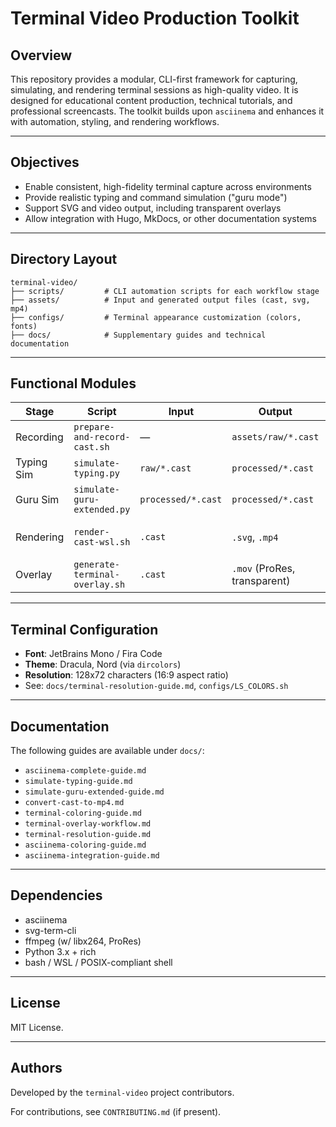 # Terminal Video Production Toolkit

## Overview

This repository provides a modular, CLI-first framework for capturing, simulating, and rendering terminal sessions as high-quality video. It is designed for educational content production, technical tutorials, and professional screencasts. The toolkit builds upon `asciinema` and enhances it with automation, styling, and rendering workflows.

---

## Objectives

* Enable consistent, high-fidelity terminal capture across environments
* Provide realistic typing and command simulation ("guru mode")
* Support SVG and video output, including transparent overlays
* Allow integration with Hugo, MkDocs, or other documentation systems

---

## Directory Layout

```text
terminal-video/
├── scripts/         # CLI automation scripts for each workflow stage
├── assets/          # Input and generated output files (cast, svg, mp4)
├── configs/         # Terminal appearance customization (colors, fonts)
├── docs/            # Supplementary guides and technical documentation
```

---

## Functional Modules

| Stage      | Script                         | Input              | Output                       | Location           |
| ---------- | ------------------------------ | ------------------ | ---------------------------- | ------------------ |
| Recording  | `prepare-and-record-cast.sh`   | —                  | `assets/raw/*.cast`          | Shell script       |
| Typing Sim | `simulate-typing.py`           | `raw/*.cast`       | `processed/*.cast`           | Python script      |
| Guru Sim   | `simulate-guru-extended.py`    | `processed/*.cast` | `processed/*.cast`           | Python script      |
| Rendering  | `render-cast-wsl.sh`           | `.cast`            | `.svg`, `.mp4`               | Shell script (WSL) |
| Overlay    | `generate-terminal-overlay.sh` | `.cast`            | `.mov` (ProRes, transparent) | Shell script       |

---

## Terminal Configuration

* **Font**: JetBrains Mono / Fira Code
* **Theme**: Dracula, Nord (via `dircolors`)
* **Resolution**: 128x72 characters (16:9 aspect ratio)
* See: `docs/terminal-resolution-guide.md`, `configs/LS_COLORS.sh`

---

## Documentation

The following guides are available under `docs/`:

* `asciinema-complete-guide.md`
* `simulate-typing-guide.md`
* `simulate-guru-extended-guide.md`
* `convert-cast-to-mp4.md`
* `terminal-coloring-guide.md`
* `terminal-overlay-workflow.md`
* `terminal-resolution-guide.md`
* `asciinema-coloring-guide.md`
* `asciinema-integration-guide.md`

---

## Dependencies

* asciinema
* svg-term-cli
* ffmpeg (w/ libx264, ProRes)
* Python 3.x + rich
* bash / WSL / POSIX-compliant shell

---

## License

MIT License.

---

## Authors

Developed by the `terminal-video` project contributors.

For contributions, see `CONTRIBUTING.md` (if present).
